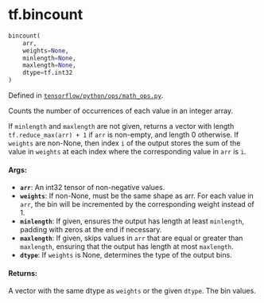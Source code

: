 <div itemscope itemtype="http://developers.google.com/ReferenceObject">
<meta itemprop="name" content="tf.bincount" />
</div>

# tf.bincount

``` python
bincount(
    arr,
    weights=None,
    minlength=None,
    maxlength=None,
    dtype=tf.int32
)
```



Defined in [`tensorflow/python/ops/math_ops.py`](https://www.tensorflow.org/code/tensorflow/python/ops/math_ops.py).

Counts the number of occurrences of each value in an integer array.

If `minlength` and `maxlength` are not given, returns a vector with length
`tf.reduce_max(arr) + 1` if `arr` is non-empty, and length 0 otherwise.
If `weights` are non-None, then index `i` of the output stores the sum of the
value in `weights` at each index where the corresponding value in `arr` is
`i`.

#### Args:

* <b>`arr`</b>: An int32 tensor of non-negative values.
* <b>`weights`</b>: If non-None, must be the same shape as arr. For each value in
      `arr`, the bin will be incremented by the corresponding weight instead
      of 1.
* <b>`minlength`</b>: If given, ensures the output has length at least `minlength`,
      padding with zeros at the end if necessary.
* <b>`maxlength`</b>: If given, skips values in `arr` that are equal or greater than
      `maxlength`, ensuring that the output has length at most `maxlength`.
* <b>`dtype`</b>: If `weights` is None, determines the type of the output bins.


#### Returns:

  A vector with the same dtype as `weights` or the given `dtype`. The bin
  values.